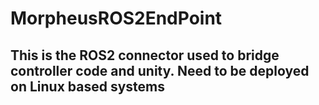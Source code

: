 # MorpheusROS2EndPoint

## This is the ROS2 connector used to bridge controller code and unity. Need to be deployed on Linux based systems
